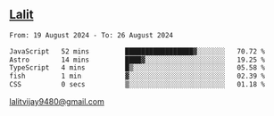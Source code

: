 ## [Lalit](https://lalit.sh)

<!--START_SECTION:waka-->

```txt
From: 19 August 2024 - To: 26 August 2024

JavaScript   52 mins         █████████████████▓░░░░░░░   70.72 %
Astro        14 mins         ████▓░░░░░░░░░░░░░░░░░░░░   19.25 %
TypeScript   4 mins          █▒░░░░░░░░░░░░░░░░░░░░░░░   05.58 %
fish         1 min           ▓░░░░░░░░░░░░░░░░░░░░░░░░   02.39 %
CSS          0 secs          ▒░░░░░░░░░░░░░░░░░░░░░░░░   01.18 %
```

<!--END_SECTION:waka-->

lalitvijay9480@gmail.com
